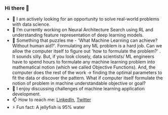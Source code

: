 ### Hi there 👋
- 🌟 I am actively looking for an opportunity to solve real-world problems with data science.
- 🔭 I’m currently working on Neural Architecture Search using RL and understanding feature representation of deep learning models.
- 🤔 Something that puzzles me - 'What Machine Learning can achieve? Without human aid?'.
Formulating any ML problem is a hard job. Can we allow the computer itself to figure out 'how to formulate the problem?' . It sounds silly. But, if you look closely, data scientists/ ML engineers have to spend hours to formulate any machine learning problem into mathematical notion (which we called Objective Functions). And, the computer does the rest of the work → finding the optimal parameters to fit the data or discover the pattern. What if computer itself formulate the notion of problem in machine understandable objective or goal?
- 💬 I enjoy discussing challenges of machine learning application development.
- 📫 How to reach me: [LinkedIn](https://www.linkedin.com/in/sijanonly/), [Twitter](https://twitter.com/sijanonly)
- ⚡ Fun fact: A jellyfish is 95% water


